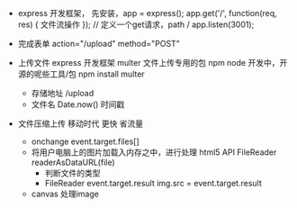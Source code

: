 - express 开发框架，
  先安装，app = express();
  app.get('/', function(req, res) {
	  文件流操作
  }); // 定义一个get请求，path / 
  app.listen(3001);
- 完成表单
  action="/upload" method="POST"
- 上传文件
  express 开发框架
  multer 文件上传专用的包 npm node 开发中，开源的呢些工具/包
  npm install multer
  - 存储地址 /upload
  - 文件名 Date.now() 时间戳

- 文件压缩上传
  移动时代 更快 省流量
  - onchange event.target.files[]
  - 将用户电脑上的图片加载入内存之中，进行处理
    html5 API FileReader readerAsDataURL(file)
    - 判断文件的类型
    - FileReader event.target.result
      img.src = event.target.result
  - canvas 
    处理image